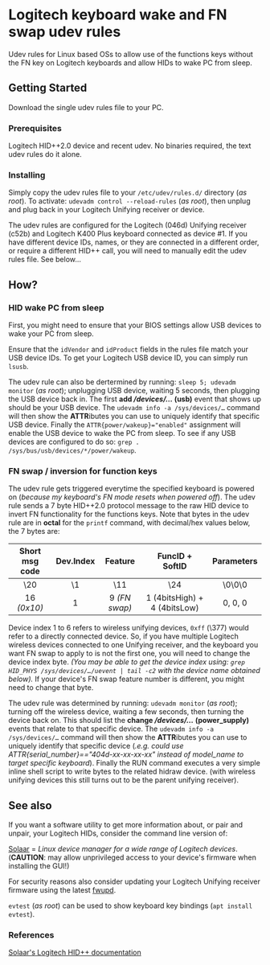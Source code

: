 # Logitech keyboard wake and FN swap udev rules

Udev rules for Linux based OSs to allow use of the functions keys without the FN key on Logitech keyboards and allow HIDs to wake PC from sleep.

## Getting Started

Download the single udev rules file to your PC.

### Prerequisites

Logitech HID++2.0 device and recent udev.  No binaries required, the text udev rules do it alone.

### Installing

Simply copy the udev rules file to your `/etc/udev/rules.d/` directory (_as root_).  To activate: `udevadm control --reload-rules` (_as root_), then unplug and plug back in your Logitech Unifying receiver or device.

The udev rules are configured for the Logitech (046d) Unifying receiver (c52b) and Logitech K400 Plus keyboard connected as device #1.
If you have different device IDs, names, or they are connected in a different order, or require a different HID++ call, you will need to manually edit the udev rules file.  See below…

## How?

### HID wake PC from sleep
First, you might need to ensure that your BIOS settings allow USB devices to wake your PC from sleep.

Ensure that the `idVendor` and `idProduct` fields in the rules file match your USB device IDs.  To get your Logitech USB device ID, you can simply run `lsusb`.

The udev rule can also be dertermined by running: `sleep 5; udevadm monitor` (_as root_); unplugging USB device, waiting 5 seconds, then plugging the USB device back in.  The first **add _/devices/…_ (usb)** event that shows up should be your USB device.  The `udevadm info -a /sys/devices/…` command will then show the **ATTR**ibutes you can use to uniquely identify that specific USB device.  Finally the `ATTR{power/wakeup}="enabled"` assignment will enable the USB device to wake the PC from sleep.  To see if any USB devices are configured to do so: `grep . /sys/bus/usb/devices/*/power/wakeup`.

### FN swap / inversion for function keys

The udev rule gets triggered everytime the specified keyboard is powered on (_because my keyboard's FN mode resets when powered off_).  The udev rule sends a 7 byte HID++2.0 protocol message to the raw HID device to invert FN functionality for the functions keys.  Note that bytes in the udev rule are in **octal** for the `printf` command, with decimal/hex values below, the 7 bytes are:

|Short msg code|Dev.Index|Feature|FuncID + SoftID|Parameters|
|:-:|:-:|:-:|:-:|:-:|
|\20|\1|\11|\24|\0\0\0
|16 _(0x10)_|1|9 _(FN swap)_|1 (4bitsHigh) + 4 (4bitsLow)|0, 0, 0|

 Device index 1 to 6 refers to wireless unifying devices, `0xff` (\377) would refer to a directly connected device.  So, if you have multiple Logitech wireless devices connected to one Unifying receiver, and the keyboard you want FN swap to apply to is not the first one, you will need to change the device index byte.  _(You may be able to get the device index using: `grep HID_PHYS /sys/devices/…/uevent | tail -c2` with the device name obtained below)._  If your device's FN swap feature number is different, you might need to change that byte.

The udev rule was determined by running: `udevadm monitor` (_as root_); turning off the wireless device, waiting a few seconds, then turning the device back on.  This should list the **change _/devices/…_ (power_supply)** events that relate to that specific device.  The `udevadm info -a /sys/devices/…` command will then show the **ATTR**ibutes you can use to uniquely identify that specific device (_.e.g. could use ATTR{serial_number}=="404d-xx-xx-xx-xx" instead of model_name to target specific keyboard_).  Finally the RUN command executes a very simple inline shell script to write bytes to the related hidraw device.  (with wireless unifying devices this still turns out to be the parent unifying receiver).

## See also

If you want a software utility to get more information about, or pair and unpair, your Logitech HIDs, consider the command line version of:

[Solaar](https://github.com/pwr-Solaar/Solaar) = _Linux device manager for a wide range of Logitech devices_.  (**CAUTION**: may allow unprivileged access to your device's firmware when installing the GUI!)

For security reasons also consider updating your Logitech Unifying receiver firmware using the latest [fwupd](https://fwupd.org/).

`evtest` (_as root_) can be used to show keyboard key bindings (`apt install evtest`).

### References
[Solaar's Logitech HID++ documentation](https://github.com/pwr-Solaar/Solaar/tree/master/docs/logitech)
